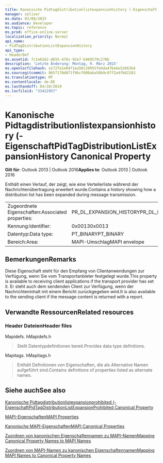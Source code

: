 ```yaml
---
title: Kanonische Pidtagdistributionlistexpansionhistory (-Eigenschaft
manager: soliver
ms.date: 03/09/2015
ms.audience: Developer
ms.topic: reference
ms.prod: office-online-server
localization_priority: Normal
api_name:
- PidTagDistributionListExpansionHistory
api_type:
- HeaderDef
ms.assetid: fc1e0162-d655-4761-92e7-b469579c270b
description: 'Letzte Änderung: Montag, 9. März 2015'
ms.openlocfilehash: a172fa1e04f1ea50c29955febda47be6e52663b4
ms.sourcegitcommit: 8657170d071f9bcf680aba50b9c07f2a4fb82283
ms.translationtype: MT
ms.contentlocale: de-DE
ms.lasthandoff: 04/28/2019
ms.locfileid: "33422957"
---
```

# <a name="pidtagdistributionlistexpansionhistory-canonical-property"></a><span data-ttu-id="775be-103">Kanonische Pidtagdistributionlistexpansionhistory (-Eigenschaft</span><span class="sxs-lookup"><span data-stu-id="775be-103">PidTagDistributionListExpansionHistory Canonical Property</span></span>

  
  
<span data-ttu-id="775be-104">**Gilt für**: Outlook 2013 | Outlook 2016</span><span class="sxs-lookup"><span data-stu-id="775be-104">**Applies to**: Outlook 2013 | Outlook 2016</span></span> 
  
<span data-ttu-id="775be-105">Enthält einen Verlauf, der zeigt, wie eine Verteilerliste während der Nachrichtenübertragung erweitert wurde.</span><span class="sxs-lookup"><span data-stu-id="775be-105">Contains a history showing how a distribution list has been expanded during message transmission.</span></span> 
  
|||
|:-----|:-----|
|<span data-ttu-id="775be-106">Zugeordnete Eigenschaften:</span><span class="sxs-lookup"><span data-stu-id="775be-106">Associated properties:</span></span>  <br/> |<span data-ttu-id="775be-107">PR_DL_EXPANSION_HISTORY</span><span class="sxs-lookup"><span data-stu-id="775be-107">PR_DL_EXPANSION_HISTORY</span></span>  <br/> |
|<span data-ttu-id="775be-108">Kennung:</span><span class="sxs-lookup"><span data-stu-id="775be-108">Identifier:</span></span>  <br/> |<span data-ttu-id="775be-109">0x0013</span><span class="sxs-lookup"><span data-stu-id="775be-109">0x0013</span></span>  <br/> |
|<span data-ttu-id="775be-110">Datentyp:</span><span class="sxs-lookup"><span data-stu-id="775be-110">Data type:</span></span>  <br/> |<span data-ttu-id="775be-111">PT_BINARY</span><span class="sxs-lookup"><span data-stu-id="775be-111">PT_BINARY</span></span>  <br/> |
|<span data-ttu-id="775be-112">Bereich:</span><span class="sxs-lookup"><span data-stu-id="775be-112">Area:</span></span>  <br/> |<span data-ttu-id="775be-113">MAPI-Umschlag</span><span class="sxs-lookup"><span data-stu-id="775be-113">MAPI envelope</span></span>  <br/> |
   
## <a name="remarks"></a><span data-ttu-id="775be-114">Bemerkungen</span><span class="sxs-lookup"><span data-stu-id="775be-114">Remarks</span></span>

<span data-ttu-id="775be-115">Diese Eigenschaft steht für den Empfang von Clientanwendungen zur Verfügung, wenn Sie vom Transportanbieter festgelegt wurde.</span><span class="sxs-lookup"><span data-stu-id="775be-115">This property is available to receiving client applications if the transport provider has set it.</span></span> <span data-ttu-id="775be-116">Er steht auch dem sendenden Client zur Verfügung, wenn der Nachrichteninhalt mit einem Bericht zurückgegeben wird.</span><span class="sxs-lookup"><span data-stu-id="775be-116">It is also available to the sending client if the message content is returned with a report.</span></span> 
  
## <a name="related-resources"></a><span data-ttu-id="775be-117">Verwandte Ressourcen</span><span class="sxs-lookup"><span data-stu-id="775be-117">Related resources</span></span>

### <a name="header-files"></a><span data-ttu-id="775be-118">Header Dateien</span><span class="sxs-lookup"><span data-stu-id="775be-118">Header files</span></span>

<span data-ttu-id="775be-119">Mapidefs. h</span><span class="sxs-lookup"><span data-stu-id="775be-119">Mapidefs.h</span></span>
  
> <span data-ttu-id="775be-120">Stellt Datentypdefinitionen bereit.</span><span class="sxs-lookup"><span data-stu-id="775be-120">Provides data type definitions.</span></span>
    
<span data-ttu-id="775be-121">Mapitags. h</span><span class="sxs-lookup"><span data-stu-id="775be-121">Mapitags.h</span></span>
  
> <span data-ttu-id="775be-122">Enthält Definitionen von Eigenschaften, die als Alternative Namen aufgeführt sind.</span><span class="sxs-lookup"><span data-stu-id="775be-122">Contains definitions of properties listed as alternate names.</span></span>
    
## <a name="see-also"></a><span data-ttu-id="775be-123">Siehe auch</span><span class="sxs-lookup"><span data-stu-id="775be-123">See also</span></span>



[<span data-ttu-id="775be-124">Kanonische Pidtagdistributionlistexpansionprohibited (-Eigenschaft</span><span class="sxs-lookup"><span data-stu-id="775be-124">PidTagDistributionListExpansionProhibited Canonical Property</span></span>](pidtagdistributionlistexpansionprohibited-canonical-property.md)


[<span data-ttu-id="775be-125">MAPI-Eigenschaften</span><span class="sxs-lookup"><span data-stu-id="775be-125">MAPI Properties</span></span>](mapi-properties.md)
  
[<span data-ttu-id="775be-126">Kanonische MAPI-Eigenschaften</span><span class="sxs-lookup"><span data-stu-id="775be-126">MAPI Canonical Properties</span></span>](mapi-canonical-properties.md)
  
[<span data-ttu-id="775be-127">Zuordnen von kanonischen Eigenschaftennamen zu MAPI-Namen</span><span class="sxs-lookup"><span data-stu-id="775be-127">Mapping Canonical Property Names to MAPI Names</span></span>](mapping-canonical-property-names-to-mapi-names.md)
  
[<span data-ttu-id="775be-128">Zuordnen von MAPI-Namen zu kanonischen Eigenschaftennamen</span><span class="sxs-lookup"><span data-stu-id="775be-128">Mapping MAPI Names to Canonical Property Names</span></span>](mapping-mapi-names-to-canonical-property-names.md)

